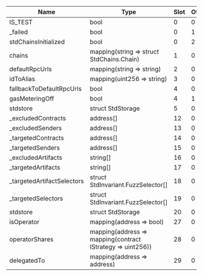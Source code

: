 | Name                       | Type                                                       | Slot | Offset | Bytes | Contract                                                       |
|----------------------------|------------------------------------------------------------|------|--------|-------|----------------------------------------------------------------|
| IS_TEST                    | bool                                                       | 0    | 0      | 1     | src/test/mocks/DelegationManagerMock.sol:DelegationManagerMock |
| _failed                    | bool                                                       | 0    | 1      | 1     | src/test/mocks/DelegationManagerMock.sol:DelegationManagerMock |
| stdChainsInitialized       | bool                                                       | 0    | 2      | 1     | src/test/mocks/DelegationManagerMock.sol:DelegationManagerMock |
| chains                     | mapping(string => struct StdChains.Chain)                  | 1    | 0      | 32    | src/test/mocks/DelegationManagerMock.sol:DelegationManagerMock |
| defaultRpcUrls             | mapping(string => string)                                  | 2    | 0      | 32    | src/test/mocks/DelegationManagerMock.sol:DelegationManagerMock |
| idToAlias                  | mapping(uint256 => string)                                 | 3    | 0      | 32    | src/test/mocks/DelegationManagerMock.sol:DelegationManagerMock |
| fallbackToDefaultRpcUrls   | bool                                                       | 4    | 0      | 1     | src/test/mocks/DelegationManagerMock.sol:DelegationManagerMock |
| gasMeteringOff             | bool                                                       | 4    | 1      | 1     | src/test/mocks/DelegationManagerMock.sol:DelegationManagerMock |
| stdstore                   | struct StdStorage                                          | 5    | 0      | 224   | src/test/mocks/DelegationManagerMock.sol:DelegationManagerMock |
| _excludedContracts         | address[]                                                  | 12   | 0      | 32    | src/test/mocks/DelegationManagerMock.sol:DelegationManagerMock |
| _excludedSenders           | address[]                                                  | 13   | 0      | 32    | src/test/mocks/DelegationManagerMock.sol:DelegationManagerMock |
| _targetedContracts         | address[]                                                  | 14   | 0      | 32    | src/test/mocks/DelegationManagerMock.sol:DelegationManagerMock |
| _targetedSenders           | address[]                                                  | 15   | 0      | 32    | src/test/mocks/DelegationManagerMock.sol:DelegationManagerMock |
| _excludedArtifacts         | string[]                                                   | 16   | 0      | 32    | src/test/mocks/DelegationManagerMock.sol:DelegationManagerMock |
| _targetedArtifacts         | string[]                                                   | 17   | 0      | 32    | src/test/mocks/DelegationManagerMock.sol:DelegationManagerMock |
| _targetedArtifactSelectors | struct StdInvariant.FuzzSelector[]                         | 18   | 0      | 32    | src/test/mocks/DelegationManagerMock.sol:DelegationManagerMock |
| _targetedSelectors         | struct StdInvariant.FuzzSelector[]                         | 19   | 0      | 32    | src/test/mocks/DelegationManagerMock.sol:DelegationManagerMock |
| stdstore                   | struct StdStorage                                          | 20   | 0      | 224   | src/test/mocks/DelegationManagerMock.sol:DelegationManagerMock |
| isOperator                 | mapping(address => bool)                                   | 27   | 0      | 32    | src/test/mocks/DelegationManagerMock.sol:DelegationManagerMock |
| operatorShares             | mapping(address => mapping(contract IStrategy => uint256)) | 28   | 0      | 32    | src/test/mocks/DelegationManagerMock.sol:DelegationManagerMock |
| delegatedTo                | mapping(address => address)                                | 29   | 0      | 32    | src/test/mocks/DelegationManagerMock.sol:DelegationManagerMock |
